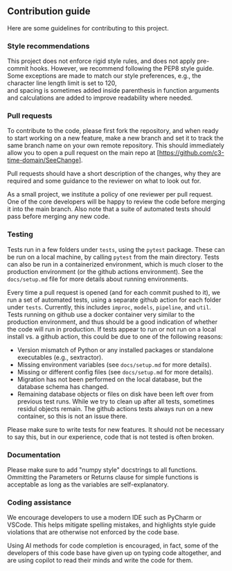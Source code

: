 ## Contribution guide

Here are some guidelines for contributing to this project.


### Style recommendations

This project does not enforce rigid style rules, 
and does not apply pre-commit hooks. 
However, we recommend following the PEP8 style guide. 
Some exceptions are made to match our style preferences, 
e.g., the character line length limit is set to 120,  
and spacing is sometimes added inside parenthesis 
in function arguments and calculations are added 
to improve readability where needed.  


### Pull requests

To contribute to the code, please first fork the repository,
and when ready to start working on a new feature, 
make a new branch and set it to track the same branch name
on your own remote repository. 
This should immediately allow you to open a pull request
on the main repo at [https://github.com/c3-time-domain/SeeChange]. 

Pull requests should have a short description of the changes,
why they are required and some guidance to the reviewer on 
what to look out for. 

As a small project, we institute a policy of one reviewer per pull request. 
One of the core developers will be happy to review the code 
before merging it into the main branch.
Also note that a suite of automated tests should pass
before merging any new code. 


### Testing

Tests run in a few folders under `tests`, using the `pytest` package. 
These can be run on a local machine,
by calling `pytest` from the main directory.
Tests can also be run in a containerized environment, 
which is much closer to the production environment (or the github actions environment).
See the `docs/setup.md` file for more details about running environments. 

Every time a pull request is opened (and for each commit pushed to it), 
we run a set of automated tests, using a separate github action 
for each folder under `tests`. 
Currently, this includes `improc`, `models`, `pipeline`, and `util`. 
Tests running on github use a docker container very similar 
to the production environment, and thus should be a good indication
of whether the code will run in production.
If tests appear to run or not run on a local install vs. a github action,
this could be due to one of the following reasons:
 - Version mismatch of Python or any installed packages or standalone executables (e.g., sextractor). 
 - Missing environment variables (see `docs/setup.md` for more details).
 - Missing or different config files (see `docs/setup.md` for more details).
 - Migration has not been performed on the local database, but the database schema has changed. 
 - Remaining database objects or files on disk have been left over from previous test runs. 
   While we try to clean up after all tests, sometimes residul objects remain. 
   The github actions tests always run on a new container, so this is not an issue there.

Please make sure to write tests for new features. 
It should not be necessary to say this, 
but in our experience, code that is not tested is often broken.


### Documentation

Please make sure to add "numpy style" docstrings to all functions. 
Ommitting the Parameters or Returns clause for simple functions 
is acceptable as long as the variables are self-explanatory.


### Coding assistance

We encourage developers to use a modern IDE such as PyCharm or VSCode.
This helps mitigate spelling mistakes,
and highlights style guide violations that
are otherwise not enforced by the code base.

Using AI methods for code completion is encouraged, 
in fact, some of the developers of this code base 
have given up on typing code altogether, 
and are using copilot to read their minds and 
write the code for them.
